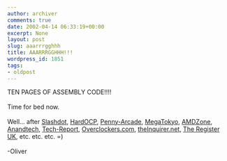 ```yaml
---
author: archiver
comments: true
date: 2002-04-14 06:33:19+00:00
excerpt: None
layout: post
slug: aaarrrgghhh
title: AAARRRGGHHH!!!
wordpress_id: 1851
tags:
- oldpost
---
```


TEN PAGES OF ASSEMBLY CODE!!!!<br /><br />Time for bed now.<br /><br />Well... after <a href="http://www.slashdot.org">Slashdot</a>, <a href="http://www.hardocp.com">HardOCP</a>, <a href="http://www.penny-arcade.com">Penny-Arcade</a>, <a href="http://www.megatokyo.com">MegaTokyo</a>, <a href="http://www.amdzone.com">AMDZone</a>, <a href="http://www.anandtech.com">Anandtech</a>, <a href="http://www.tech-report.com">Tech-Report</a>, <a href="http://www.overclockers.com">Overclockers.com</a>, <a href="http://www.theinquirer.net">theInquirer.net</a>, <a href="http://www.theregister.co.uk">The Register UK</a>, etc. etc. etc. =)<br /><br />-Oliver